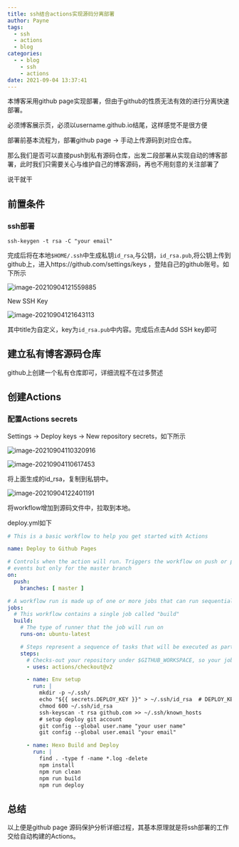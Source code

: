 ```yaml
---
title: ssh结合actions实现源码分离部署
author: Payne
tags:
  - ssh
  - actions
  - blog
categories:
  - - blog
    - ssh
    - actions
date: 2021-09-04 13:37:41
---
```

本博客采用github page实现部署，但由于github的性质无法有效的进行分离快速部署。

必须博客展示页，必须以username.github.io结尾，这样感觉不是很方便

部署前基本流程为，部署github page -> 手动上传源码到对应仓库。

那么我们是否可以直接push到私有源码仓库，出发二段部署从实现自动的博客部署，此时我们只需要关心与维护自己的博客源码，再也不用刻意的关注部署了

说干就干

## 前置条件

### ssh部署

```
ssh-keygen -t rsa -C "your email"
```

完成后将在本地`$HOME/.ssh`中生成私钥`id_rsa`,与公钥，`id_rsa.pub`,将公钥上传到github上，进入https://github.com/settings/keys ，登陆自己的github账号。如下所示

![image-20210904121559885](https://tva1.sinaimg.cn/large/008i3skNgy1gu4h329orfj60tf0a775a02.jpg)

New SSH Key

![image-20210904121643113](https://tva1.sinaimg.cn/large/008i3skNgy1gu4h3tn133j60lp0bomxg02.jpg)

其中title为自定义，key为`id_rsa.pub`中内容。完成后点击Add SSH key即可

## 建立私有博客源码仓库

github上创建一个私有仓库即可，详细流程不在过多赘述

## 创建Actions

### 配置Actions secrets

Settings -> Deploy keys -> New repository secrets，如下所示

![image-20210904110320916](https://tva1.sinaimg.cn/large/008i3skNgy1gu4ezhkflmj61mk0u0aeq02.jpg)

![image-20210904110617453](https://tva1.sinaimg.cn/large/008i3skNgy1gu4f2jcgr5j61sv0u00v602.jpg)

将上面生成的id_rsa，复制到私钥中。

![image-20210904122401191](https://tva1.sinaimg.cn/large/008i3skNgy1gu4hbf985wj6172072wf202.jpg)

将workflow增加到源码文件中，拉取到本地。

deploy.yml如下

```yaml
# This is a basic workflow to help you get started with Actions

name: Deploy to Github Pages

# Controls when the action will run. Triggers the workflow on push or pull request
# events but only for the master branch
on:
  push:
    branches: [ master ]

# A workflow run is made up of one or more jobs that can run sequentially or in parallel
jobs:
  # This workflow contains a single job called "build"
  build:
    # The type of runner that the job will run on
    runs-on: ubuntu-latest

    # Steps represent a sequence of tasks that will be executed as part of the job
    steps:
      # Checks-out your repository under $GITHUB_WORKSPACE, so your job can access it
      - uses: actions/checkout@v2

      - name: Env setup
        run: |
          mkdir -p ~/.ssh/
          echo "${{ secrets.DEPLOY_KEY }}" > ~/.ssh/id_rsa	# DEPLOY_KEY 为secret name
          chmod 600 ~/.ssh/id_rsa
          ssh-keyscan -t rsa github.com >> ~/.ssh/known_hosts
          # setup deploy git account
          git config --global user.name "your user name"
          git config --global user.email "your email"

      - name: Hexo Build and Deploy
        run: |
          find . -type f -name *.log -delete
          npm install
          npm run clean
          npm run build
          npm run deploy
```



## 总结

以上便是github page 源码保护分析详细过程，其基本原理就是将ssh部署的工作交给自动构建的Actions。

